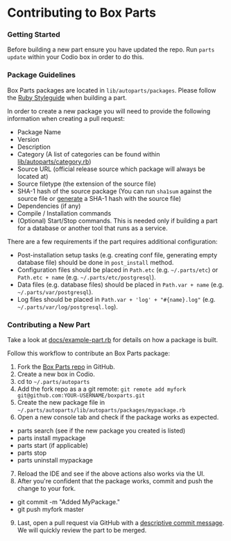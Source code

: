 # Contributing to Box Parts

### Getting Started

Before building a new part ensure you have updated the repo. Run `parts update` within your Codio box in order to do this.

### Package Guidelines

Box Parts packages are located in `lib/autoparts/packages`. Please follow the [Ruby Styleguide](https://github.com/styleguide/ruby) when building a part.

In order to create a new package you will need to provide the following information when creating a pull request:

* Package Name
* Version
* Description
* Category (A list of categories can be found within [lib/autoparts/category.rb](https://github.com/codio/boxparts/blob/master/lib/autoparts/category.rb))
* Source URL (official release source which package will always be located at)
* Source filetype (the extension of the source file)
* SHA-1 hash of the source package (You can run `sha1sum` against the source file or [generate](http://hash.online-convert.com/sha1-generator) a SHA-1 hash with the source file)
* Dependencies (if any)
* Compile / Installation commands
* (Optional) Start/Stop commands. This is needed only if building a part for a database or another tool that runs as a service.

There are a few requirements if the part requires additional configuration:

* Post-installation setup tasks (e.g. creating conf file, generating empty database file) should be done in `post_install` method.
* Configuration files should be placed in `Path.etc` (e.g. `~/.parts/etc`) or `Path.etc + name` (e.g. `~/.parts/etc/postgresql`).
* Data files (e.g. database files) should be placed in `Path.var + name` (e.g. `~/.parts/var/postgresql`).
* Log files should be placed in `Path.var + 'log' + "#{name}.log"` (e.g. `~/.parts/var/log/postgresql.log`).

### Contributing a New Part

Take a look at [docs/example-part.rb](https://github.com/codio/boxparts/tree/master/docs/example-part.rb) for details on how a package is built.

Follow this workflow to contribute an Box Parts package:

1. Fork the [Box Parts repo](https://github.com/codio/boxparts) in GitHub.
2. Create a new box in Codio.
3. cd to `~/.parts/autoparts`
4. Add the fork repo as a a git remote: `git remote add myfork git@github.com:YOUR-USERNAME/boxparts.git`
5. Create the new package file in `~/.parts/autoparts/lib/autoparts/packages/mypackage.rb`
6. Open a new console tab and check if the package works as expected.
  * parts search (see if the new package you created is listed)
  * parts install mypackage
  * parts start (if applicable)
  * parts stop
  * parts uninstall mypackage
7. Reload the IDE and see if the above actions also works via the UI.
8. After you're confident that the package works, commit and push the change to your fork.
  * git commit -m "Added MyPackage."
  * git push myfork master
9. Last, open a pull request via GitHub with a [descriptive commit message](http://robots.thoughtbot.com/5-useful-tips-for-a-better-commit-message). We will quickly review the part to be merged.
